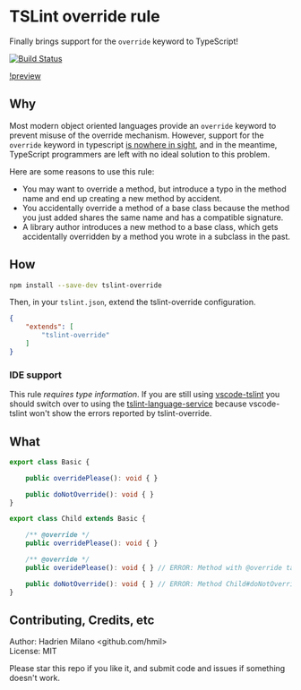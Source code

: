TSLint override rule
====================

Finally brings support for the `override` keyword to TypeScript!

[![Build Status](https://travis-ci.org/hmil/tslint-override.svg?branch=master)](https://travis-ci.org/hmil/tslint-override)

[!preview](https://github.com/hmil/tslint-override/blob/master/resources/story.gif?raw=true)

## Why

Most modern object oriented languages provide an `override` keyword to prevent misuse of the override mechanism. However, support for the `override` keyword in typescript [is nowhere in sight](https://github.com/Microsoft/TypeScript/issues/2000), and in the meantime, TypeScript programmers are left with no ideal solution to this problem.

Here are some reasons to use this rule:
- You may want to override a method, but introduce a typo in the method name and end up creating a new method by accident.
- You accidentally override a method of a base class because the method you just added shares the same name and has a compatible signature.
- A library author introduces a new method to a base class, which gets accidentally overridden by a method you wrote in a subclass in the past.

## How

```sh
npm install --save-dev tslint-override
```

Then, in your `tslint.json`, extend the tslint-override configuration.
```json
{
    "extends": [
        "tslint-override"
    ]
}
```

### IDE support

This rule *requires type information*. If you are still using [vscode-tslint](https://github.com/Microsoft/vscode-tslint) you should switch over to using the [tslint-language-service](https://github.com/angelozerr/tslint-language-service) because vscode-tslint won't show the errors reported by tslint-override.

## What

```typescript
export class Basic {

    public overridePlease(): void { }

    public doNotOverride(): void { }
}

export class Child extends Basic {

    /** @override */
    public overridePlease(): void { }

    /** @override */
    public overidePlease(): void { } // ERROR: Method with @override tag is not overriding anything

    public doNotOverride(): void { } // ERROR: Method Child#doNotOverride is overriding Basic#doNotOverride. Use the @override JSDoc tag if the override is intended
}
```

## Contributing, Credits, etc

Author: Hadrien Milano <github.com/hmil>  
License: MIT

Please star this repo if you like it, and submit code and issues if something doesn't work.
